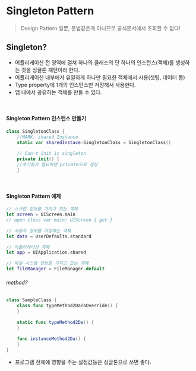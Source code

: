 # Singleton Pattern
> Design Pattern 일뿐, 문법같은게 아니므로 공식문서에서 조회할 수 없다!

## Singleton?
- 어플리케이션 전 영역에 걸쳐 하나의 클래스의 단 하나의 인스턴스(객체)를 생성하는 것을 싱글톤 패턴이라 한다.
- 어플리케이션 내부에서 유일하게 하나만 필요한 객체에서 사용(셋팅, 데이터 등)
- Type property에 1개의 인스턴스만 저장해서 사용한다.
- 앱 내에서 공유하는 객체를 만들 수 있다.

<br>

#### Singleton Pattern 인스턴스 만들기

```swift
class SingletonClass {
	//MARK: shared Instance
	static var sharedInstace:SingletonClass = SingletonClass()
	
	// Can't init is singleton
	private init() {
	//초기화가 필요하면 private으로 생성
	}
```

<br>

#### Singleton Pattern 예제

```swift
// 스크린 정보를 가지고 있는 객체
let screen = UIScreen.main
// open class var main: UIScreen { get }

// 사용자 정보를 저장하는 객체
let data = UserDefaults.standard

// 어플리케이션 객체
let app = UIApplication.shared

// 파일 시스템 정보를 가지고 있는 객체
let fileManager = FileManager.default
```


###### method?

```swift
class SampleClass {
	class func typeMethod2DaToOverride() {
	}
	
	static func typeMethod2Da() {
	}
	
	func instanceMethod2Da() {
	}
}
```

- 프로그램 전체에 영향을 주는 설정값등은 싱글톤으로 쓰면 좋다.